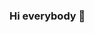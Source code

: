 ### Hi everybody 👋

<!--
**CandelaMeyer/CandelaMeyer** is a ✨ _special_ ✨ repository because its `README.md` (this file) appears on your GitHub profile.

Here are some ideas to get you started:

- 🔭 I’m currently studing Certified Tech Developer in Digital House
- 📫 How to reach me: ...
- ⚡ Fun fact: ...

